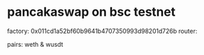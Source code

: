 # pancakaswap on bsc testnet

factory: 0x011cd1a52bf60b9641b4707350993d98201d726b
router: 


pairs: weth & wusdt